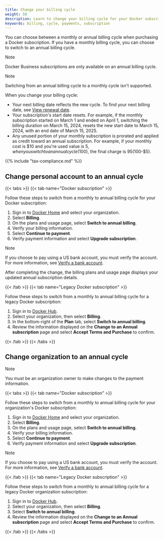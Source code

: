 ```yaml
---
title: Change your billing cycle
weight: 50
description: Learn to change your billing cycle for your Docker subscription
keywords: billing, cycle, payments, subscription
---
```


You can choose between a monthly or annual billing cycle when purchasing a
Docker subscription. If you have a monthly billing cycle, you can choose to
switch to an annual
billing cycle.

> [!NOTE]
>
> Docker Business subscriptions are only available on an annual billing cycle.

> [!NOTE]
>
> Switching from an annual billing cycle to a monthly cycle isn't supported.

When you change your billing cycle:

- Your next billing date reflects the new cycle. To find your next billing date,
see [View renewal date](history.md#view-renewal-date).
- Your subscription's start date resets. For example, if the monthly
subscription started on March 1 and ended on April 1, switching the billing
duration on March 15, 2024, resets the new start date to March 15, 2024, with
an end date of March 15, 2025.
- Any unused portion of your monthly subscription is prorated and applied as
credit toward an annual subscription. For example, if your monthly cost is $10
and you're used value is $5, when you switch to an annual cycle ($100), the
final charge is $95 ($100-$5).

{{% include "tax-compliance.md" %}}

## Change personal account to an annual cycle

{{< tabs >}}
{{< tab name="Docker subscription" >}}

Follow these steps to switch from a monthly to annual billing
cycle for your Docker subscription:

1. Sign in to [Docker Home](https://app.docker.com/) and select
your organization.
1. Select **Billing**.
1. On the plans and usage page, select **Switch to annual billing**.
1. Verify your billing information.
1. Select **Continue to payment**.
1. Verify payment information and select **Upgrade subscription**.

> [!NOTE]
>
> If you choose to pay using a US bank account, you must verify the account. For
> more information, see
[Verify a bank account](manuals/billing/payment-method.md#verify-a-bank-account).

After completing the change, the billing plans and usage page displays
your updated annual subscription details.

{{< /tab >}}
{{< tab name="Legacy Docker subscription" >}}

Follow these steps to switch from a monthly to annual billing cycle for
a legacy Docker subscription:

1. Sign in to [Docker Hub](https://hub.docker.com).
1. Select your organization, then select **Billing**.
1. In the bottom-right of the **Plan** tab, select **Switch to annual billing**.
1. Review the information displayed on the **Change to an Annual subscription**
page and select **Accept Terms and Purchase** to confirm.

{{< /tab >}}
{{< /tabs >}}

## Change organization to an annual cycle

> [!NOTE]
>
> You must be an organization owner to make changes to the payment information.

{{< tabs >}}
{{< tab name="Docker subscription" >}}

Follow these steps to switch from a monthly to annual billing cycle for your
organization's Docker subscription:

1. Sign in to [Docker Home](https://app.docker.com/) and select
your organization.
1. Select **Billing**.
1. On the plans and usage page, select **Switch to annual billing**.
1. Verify your billing information.
1. Select **Continue to payment**.
1. Verify payment information and select **Upgrade subscription**.

> [!NOTE]
>
> If you choose to pay using a US bank account, you must verify the account. For
> more information, see
> [Verify a bank account](manuals/billing/payment-method.md#verify-a-bank-account).

{{< /tab >}}
{{< tab name="Legacy Docker subscription" >}}

Follow these steps to switch from a monthly to annual billing cycle for a
legacy Docker organization subscription:

1. Sign in to [Docker Hub](https://hub.docker.com).
1. Select your organization, then select **Billing**.
1. Select **Switch to annual billing**.
1. Review the information displayed on the **Change to an Annual subscription**
page and select **Accept Terms and Purchase** to confirm.

{{< /tab >}}
{{< /tabs >}}
